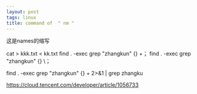 ```yaml
---
layout: post
tags: linux
title: command of  " nm "
---
```


这是names的缩写	


cat > kkk.txt  < kk.txt 
find . -exec grep "zhangkun" {} \+；
find . -exec grep "zhangkun" {} \；

find . -exec grep "zhangkun" {} \+ 2>&1 | grep zhangku

https://cloud.tencent.com/developer/article/1056733




